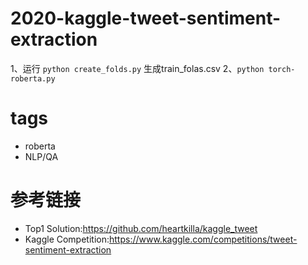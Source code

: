 # 2020-kaggle-tweet-sentiment-extraction

1、运行 `python create_folds.py` 生成train_folas.csv
2、`python torch-roberta.py`


# tags
- roberta
- NLP/QA
# 参考链接
- Top1 Solution:https://github.com/heartkilla/kaggle_tweet
- Kaggle Competition:https://www.kaggle.com/competitions/tweet-sentiment-extraction

